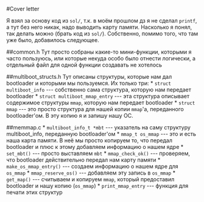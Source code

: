 #Cover letter

Я взял за основу код из `sol/`, т.к. в моём прошлом дз я не сделал `printf`, а тут без него никак, надо выводить карту памяти.
Насколько я понял, так делать можно (брать код из `sol/`). Собственно, помимо того, что там уже было, добавилось следующее.

##common.h
    Тут просто собраны какие-то мини-функции, которыми я часто пользуюсь, или которые некуда особо было отнести логически, а отдельный файл для одной функции
    создавать не хотелось

##multiboot\_structs.h
    Тут описаны структуры, которые нам дал bootloader и которыми мы пользуемся. Их только три:
    * `struct multiboot_info` --- собственно сама структура, которую нам передает bootloader
    * `struct multiboot_mmap_entry` --- эта структура описывает содержимое структуры `mmap`, которую нам передает bootloader
    * `struct mmap` --- это просто структура для нашей копии `mmap`'a, переданного bootloader'ом. В эту копию я и запишу нашу ОС.

##memmap.c
    * `multiboot_info_t *mbt` --- указатель на саму структуру multiboot\_info, переданную bootloader'ом
    * `mmap_t os_mmap` --- это и есть наша карта памяти. В неё мы просто копируем то, что передал bootloader и плюс к этому добавляем информацию о нашем ядре
    * `set_mbt()` --- просто выставляем `mbt`
    * `mmap_check_ok()` --- проверяем, что bootloader действительно передал нам карту памяти
    * `make_os_mmap_entry()` --- создаем информацию о нашем ядре для `os_mmap`
    * `mmap_reserve_os()` --- добавляем эту запись в `os_mmap`
    * `get_map()` --- считываем и копируем `mmap`, который предоставил bootloader и нашу копию (`os_mmap`)
    * `print_mmap_entry` --- функция для печати этих структур
